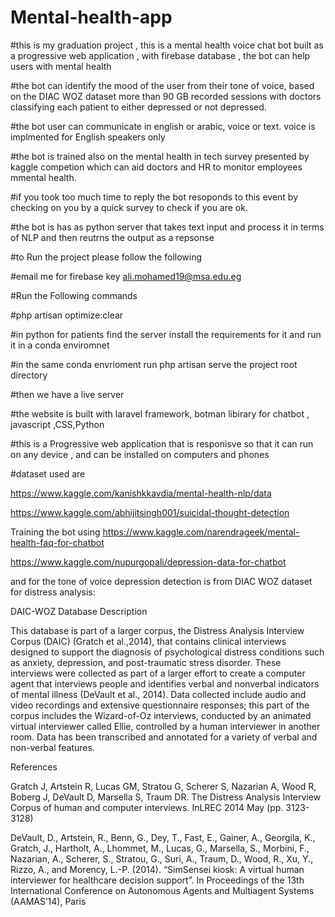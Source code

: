 # Mental-health-app

#this is my graduation project , this is a mental health voice chat bot built as a progressive web application , with firebase database , the bot can help users with mental health

#the bot can identify the mood of the user from their tone of voice, based on the DIAC WOZ dataset more than 90 GB recorded sessions with doctors classifying each patient to either depressed or not depressed.

#the bot user can communicate in english or arabic, voice or text. voice is implmented for English speakers only

#the bot is trained also on the mental health in tech survey presented by kaggle competion which can aid doctors and HR to monitor employees mmental health.

#if you took too much time to reply the bot resoponds to this event by checking on you by a quick survey to check if you are ok.

#the bot is has as python server that takes text input and process it in terms of NLP and then reutrns the output as a repsonse

#to Run the project please follow the following

#email me for firebase key ali.mohamed19@msa.edu.eg

#Run the Following commands

#php artisan optimize:clear 

#in python for patients find the server install the requirements for it and run it in a conda enviromnet

#in the same conda envrioment run php artisan serve the project root directory

#then we have a live server 

#the website is built with laravel framework, botman libirary for chatbot , javascript ,CSS,Python

#this is a Progressive web application that is responisve so that it can run on any device , and can be installed on computers and phones 

#dataset used are 

https://www.kaggle.com/kanishkkavdia/mental-health-nlp/data

https://www.kaggle.com/abhijitsingh001/suicidal-thought-detection

Training the bot using
https://www.kaggle.com/narendrageek/mental-health-faq-for-chatbot

https://www.kaggle.com/nupurgopali/depression-data-for-chatbot

and for the tone of voice depression detection is from DIAC WOZ dataset for distress analysis:

DAIC-WOZ Database Description

This database is part of a larger corpus, the Distress Analysis Interview Corpus (DAIC) (Gratch et al.,2014), that contains clinical interviews designed to support the diagnosis of psychological distress conditions such as anxiety, depression, and post-traumatic stress disorder. These interviews were collected as part of a larger effort to create a computer agent that interviews people and identifies verbal and nonverbal indicators of mental illness (DeVault et al., 2014). Data collected include audio and video recordings and extensive questionnaire responses; this part of the corpus includes the Wizard-of-Oz interviews, conducted by an animated virtual interviewer called Ellie, controlled by a human interviewer in another room. Data has been transcribed and annotated for a variety of verbal and non-verbal features.


References

Gratch J, Artstein R, Lucas GM, Stratou G, Scherer S, Nazarian A, Wood R, Boberg J, DeVault D, Marsella S, Traum DR. The Distress Analysis Interview Corpus of human and computer interviews. InLREC 2014 May (pp. 3123-3128)

DeVault, D., Artstein, R., Benn, G., Dey, T., Fast, E., Gainer, A., Georgila, K., Gratch, J., Hartholt, A., Lhommet, M., Lucas, G., Marsella, S., Morbini, F., Nazarian, A., Scherer, S., Stratou, G., Suri, A., Traum, D., Wood, R., Xu, Y., Rizzo, A., and Morency, L.-P. (2014). “SimSensei kiosk: A virtual human interviewer for healthcare decision support”. In Proceedings of the 13th International Conference on Autonomous Agents and Multiagent Systems (AAMAS’14), Paris




